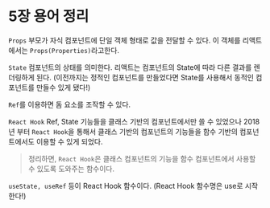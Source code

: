 # 5장 용어 정리

`Props` 부모가 자식 컴포넌트에 단일 객체 형태로 값을 전달할 수 있다. 이 객체를 리액트에서는 `Props(Properties)`라고한다.

`State` 컴포넌트의 상태를 의미한다. 리액트는 컴포넌트의 State에 따라 다른 결과를 렌더링하게 된다. (이전까지는 정적인 컴포넌트를 만들었다면 State를 사용해서 동적인 컴포넌트를 만들수 있게 됐다!)

`Ref`를 이용하면 돔 요소를 조작할 수 있다. 

`React Hook` Ref, State 기능들을 클래스 기반의 컴포넌트에서만 쓸 수 있었으나 2018년 부터 `React Hook`을 통해서 클래스 기반의 컴포넌트의 기능들을 함수 기반의 컴포넌트에서도 이용할 수 있게 되었다.

> 정리하면, `React Hook`은 클래스 컴포넌트의 기능을 함수 컴포넌트에서 사용할 수 있도록 도와주는 함수이다. 

`useState, useRef` 등이 React Hook 함수이다. (React Hook 함수명은 use로 시작한다!)